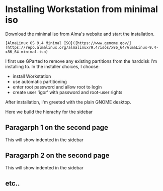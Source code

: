 # Installing Workstation from minimal iso

Download the minimal iso from Alma's website and start the installation.

`[AlmaLinux OS 9.4 Minimal ISO]([https://www.genome.gov/](https://repo.almalinux.org/almalinux/9.4/isos/x86_64/AlmaLinux-9.4-x86_64-minimal.iso)`

I first use GParted to remove any existing partitions from the harddisk I'm installing to. In the installer choices, I choose:
- install Workstation
- use automatic partitioning
- enter root password and allow root to login
- create user 'igor' with password and root-user rights

After installation, I'm greeted with the plain GNOME desktop.

Here we build the hierachy for the sidebar

## Paragarph 1 on the second page

This will show indented in the sidebar

## Paragarph 2 on the second page

This will show indented in the sidebar

## etc..
